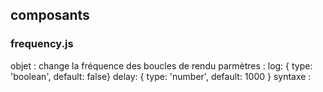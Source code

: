 ## composants

### frequency.js
objet : change la fréquence des boucles de rendu
parmètres : 
    log: { type: 'boolean', default: false}
    delay: { type: 'number', default: 1000 }
syntaxe : 
    <a-scene frequency="delay: 500;">